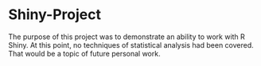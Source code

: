 # Shiny-Project
The purpose of this project was to demonstrate an ability to work with R Shiny.  At this point, no techniques of statistical analysis had been covered.  That would be a topic of future personal work.
